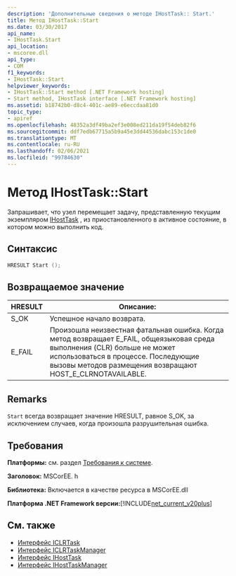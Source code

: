 ```yaml
---
description: 'Дополнительные сведения о методе IHostTask:: Start.'
title: Метод IHostTask::Start
ms.date: 03/30/2017
api_name:
- IHostTask.Start
api_location:
- mscoree.dll
api_type:
- COM
f1_keywords:
- IHostTask::Start
helpviewer_keywords:
- IHostTask::Start method [.NET Framework hosting]
- Start method, IHostTask interface [.NET Framework hosting]
ms.assetid: b18742b0-d8c4-401c-ae89-e6eccdaa81d0
topic_type:
- apiref
ms.openlocfilehash: 48352a3df49ba2ef3e008ed211da19f54deb82f6
ms.sourcegitcommit: ddf7edb67715a5b9a45e3dd44536dabc153c1de0
ms.translationtype: MT
ms.contentlocale: ru-RU
ms.lasthandoff: 02/06/2021
ms.locfileid: "99784630"
---
```

# <a name="ihosttaskstart-method"></a>Метод IHostTask::Start

Запрашивает, что узел перемещает задачу, представленную текущим экземпляром [IHostTask](ihosttask-interface.md) , из приостановленного в активное состояние, в котором можно выполнить код.  
  
## <a name="syntax"></a>Синтаксис  
  
```cpp  
HRESULT Start ();  
```  
  
## <a name="return-value"></a>Возвращаемое значение  
  
|HRESULT|Описание:|  
|-------------|-----------------|  
|S_OK|Успешное начало возврата.|  
|E_FAIL|Произошла неизвестная фатальная ошибка. Когда метод возвращает E_FAIL, общеязыковая среда выполнения (CLR) больше не может использоваться в процессе. Последующие вызовы методов размещения возвращают HOST_E_CLRNOTAVAILABLE.|  
  
## <a name="remarks"></a>Remarks  

 `Start` всегда возвращает значение HRESULT, равное S_OK, за исключением случаев, когда произошла разрушительная ошибка.  
  
## <a name="requirements"></a>Требования  

 **Платформы:** см. раздел [Требования к системе](../../get-started/system-requirements.md).  
  
 **Заголовок:** MSCorEE. h  
  
 **Библиотека:** Включается в качестве ресурса в MSCorEE.dll  
  
 **Платформа .NET Framework версии:**[!INCLUDE[net_current_v20plus](../../../../includes/net-current-v20plus-md.md)]  
  
## <a name="see-also"></a>См. также

- [Интерфейс ICLRTask](iclrtask-interface.md)
- [Интерфейс ICLRTaskManager](iclrtaskmanager-interface.md)
- [Интерфейс IHostTask](ihosttask-interface.md)
- [Интерфейс IHostTaskManager](ihosttaskmanager-interface.md)
